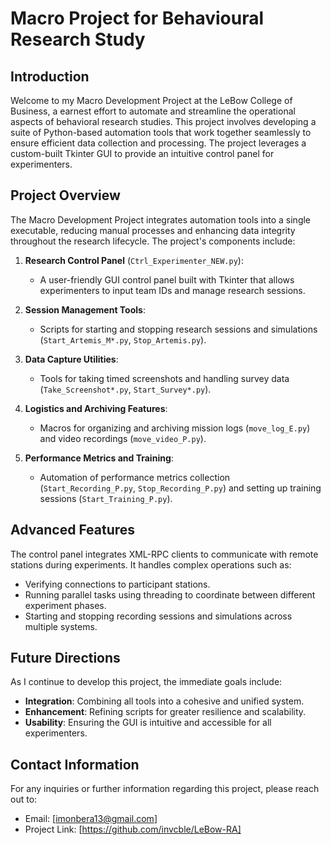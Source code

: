 # Macro Project for Behavioural Research Study

## Introduction

Welcome to my Macro Development Project at the LeBow College of Business, a earnest effort to automate and streamline the operational aspects of behavioral research studies. This project involves developing a suite of Python-based automation tools that work together seamlessly to ensure efficient data collection and processing. The project leverages a custom-built Tkinter GUI to provide an intuitive control panel for experimenters.

## Project Overview

The Macro Development Project integrates automation tools into a single executable, reducing manual processes and enhancing data integrity throughout the research lifecycle. The project's components include:

1. **Research Control Panel** (`Ctrl_Experimenter_NEW.py`):
   - A user-friendly GUI control panel built with Tkinter that allows experimenters to input team IDs and manage research sessions.

2. **Session Management Tools**:
   - Scripts for starting and stopping research sessions and simulations (`Start_Artemis_M*.py`, `Stop_Artemis.py`).

3. **Data Capture Utilities**:
   - Tools for taking timed screenshots and handling survey data (`Take_Screenshot*.py`, `Start_Survey*.py`).

4. **Logistics and Archiving Features**:
   - Macros for organizing and archiving mission logs (`move_log_E.py`) and video recordings (`move_video_P.py`).

5. **Performance Metrics and Training**:
   - Automation of performance metrics collection (`Start_Recording_P.py`, `Stop_Recording_P.py`) and setting up training sessions (`Start_Training_P.py`).

## Advanced Features

The control panel integrates XML-RPC clients to communicate with remote stations during experiments. It handles complex operations such as:

- Verifying connections to participant stations.
- Running parallel tasks using threading to coordinate between different experiment phases.
- Starting and stopping recording sessions and simulations across multiple systems.

## Future Directions

As I continue to develop this project, the immediate goals include:

- **Integration**: Combining all tools into a cohesive and unified system.
- **Enhancement**: Refining scripts for greater resilience and scalability.
- **Usability**: Ensuring the GUI is intuitive and accessible for all experimenters.

## Contact Information

For any inquiries or further information regarding this project, please reach out to:

- Email: [imonbera13@gmail.com]
- Project Link: [https://github.com/invcble/LeBow-RA]
